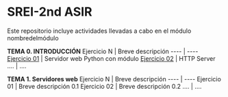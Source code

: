 # SREI-2nd ASIR 
Este repositorio incluye actividades llevadas a cabo en el módulo nombredelmódulo

**TEMA 0. INTRODUCCIÓN**
Ejercicio N | Breve descripción
---- | ----
[Ejercicio 01](tema0/ejercicio1.md) | Servidor web Python con módulo
[Ejercicio 02](tema0/ejercicio2.md) | HTTP Server
.... | ....


**TEMA 1. Servidores web**
Ejercicio N | Breve descripción
---- | ----
Ejercicio 01 | Breve descripción 0.1
Ejercicio 02 | Breve descripción 0.2
.... | ....

